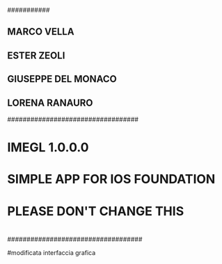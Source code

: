 ###########
## MARCO VELLA
## ESTER ZEOLI
## GIUSEPPE DEL MONACO
## LORENA RANAURO
##################################
# IMEGL 1.0.0.0
# SIMPLE APP FOR IOS FOUNDATION
# PLEASE DON'T CHANGE THIS
# 
###################################

#modificata interfaccia grafica
